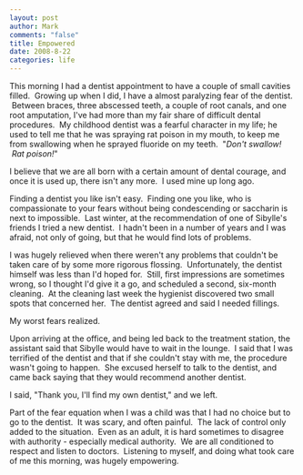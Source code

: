 ```yaml
--- 
layout: post
author: Mark
comments: "false"
title: Empowered
date: 2008-8-22
categories: life
---
```

This morning I had a dentist appointment to have a couple of small cavities filled.  Growing up when I did, I have a almost paralyzing fear of the dentist.  Between braces, three abscessed teeth, a couple of root canals, and one root amputation, I've had more than my fair share of difficult dental procedures.  My childhood dentist was a fearful character in my life; he used to tell me that he was spraying rat poison in my mouth, to keep me from swallowing when he sprayed fluoride on my teeth.  "<em>Don't swallow!  Rat poison!</em>"

I believe that we are all born with a certain amount of dental courage, and once it is used up, there isn't any more.  I used mine up long ago.

Finding a dentist you like isn't easy.  Finding one you like, who is compassionate to your fears without being condescending or saccharin is next to impossible.  Last winter, at the recommendation of one of Sibylle's friends I tried a new dentist.  I hadn't been in a number of years and I was afraid, not only of going, but that he would find lots of problems.

I was hugely relieved when there weren't any problems that couldn't be taken care of by some more rigorous flossing.  Unfortunately, the dentist himself was less than I'd hoped for.  Still, first impressions are sometimes wrong, so I thought I'd give it a go, and scheduled a second, six-month cleaning.  At the cleaning last week the hygienist discovered two small spots that concerned her.  The dentist agreed and said I needed fillings.

My worst fears realized.

Upon arriving at the office, and being led back to the treatment station, the assistant said that Sibylle would have to wait in the lounge.  I said that I was terrified of the dentist and that if she couldn't stay with me, the procedure wasn't going to happen.  She excused herself to talk to the dentist, and came back saying that they would recommend another dentist.

I said, "Thank you, I'll find my own dentist," and we left.

Part of the fear equation when I was a child was that I had no choice but to go to the dentist.  It was scary, and often painful.  The lack of control only added to the situation.  Even as an adult, it is hard sometimes to disagree with authority - especially medical authority.  We are all conditioned to respect and listen to doctors.  Listening to myself, and doing what took care of me this morning, was hugely empowering.
